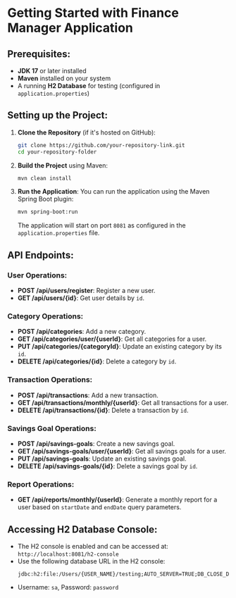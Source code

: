 
# Getting Started with Finance Manager Application

## Prerequisites:
- **JDK 17** or later installed
- **Maven** installed on your system
- A running **H2 Database** for testing (configured in `application.properties`)

## Setting up the Project:
1. **Clone the Repository** (if it's hosted on GitHub):
   ```bash
   git clone https://github.com/your-repository-link.git
   cd your-repository-folder
   ```

2. **Build the Project** using Maven:
   ```bash
   mvn clean install
   ```

3. **Run the Application**:
   You can run the application using the Maven Spring Boot plugin:
   ```bash
   mvn spring-boot:run
   ```
   The application will start on port `8081` as configured in the `application.properties` file.

## API Endpoints:

### User Operations:
- **POST /api/users/register**: Register a new user.
- **GET /api/users/{id}**: Get user details by `id`.

### Category Operations:
- **POST /api/categories**: Add a new category.
- **GET /api/categories/user/{userId}**: Get all categories for a user.
- **PUT /api/categories/{categoryId}**: Update an existing category by its `id`.
- **DELETE /api/categories/{id}**: Delete a category by `id`.

### Transaction Operations:
- **POST /api/transactions**: Add a new transaction.
- **GET /api/transactions/monthly/{userId}**: Get all transactions for a user.
- **DELETE /api/transactions/{id}**: Delete a transaction by `id`.

### Savings Goal Operations:
- **POST /api/savings-goals**: Create a new savings goal.
- **GET /api/savings-goals/user/{userId}**: Get all savings goals for a user.
- **PUT /api/savings-goals**: Update an existing savings goal.
- **DELETE /api/savings-goals/{id}**: Delete a savings goal by `id`.

### Report Operations:
- **GET /api/reports/monthly/{userId}**: Generate a monthly report for a user based on `startDate` and `endDate` query parameters.

## Accessing H2 Database Console:
- The H2 console is enabled and can be accessed at:  
  `http://localhost:8081/h2-console`
- Use the following database URL in the H2 console:
  ```
  jdbc:h2:file:/Users/{USER_NAME}/testing;AUTO_SERVER=TRUE;DB_CLOSE_DELAY=-1
  ```
- Username: `sa`, Password: `password`
